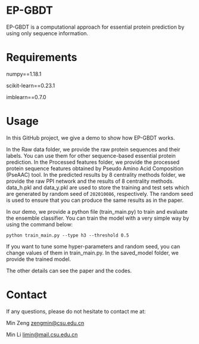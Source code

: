 # EP-GBDT
EP-GBDT is a computational approach for essential protein prediction by using only sequence information.

# Requirements
numpy==1.18.1

scikit-learn==0.23.1

imblearn==0.7.0

# Usage
In this GitHub project, we give a demo to show how EP-GBDT works. 

In the Raw data folder, we provide the raw protein sequences and their labels. You can use them for other sequence-based essential protein prediction. In the Processed features folder, we provide the processed protein sequence features obtained by Pseudo Amino Acid Composition (PseAAC) tool. In the predicted results by 8 centrality methods folder, we provide the raw PPI network and the results of 8 centrality methods. data_h.pkl and data_y.pkl are used to store the training and test sets which are generated by random seed of `202010086`, respectively. The random seed is used to ensure that you can produce the same results as in the paper.

In our demo, we provide a python file (train_main.py) to train and evaluate the ensemble classifier. You can train the model with a very simple way by using the command below:

`python train_main.py --type h3 --threshold 0.5`


If you want to tune some hyper-parameters and random seed, you can change values of them in train_main.py. 
In the saved_model folder, we provide the trained model.

The other details can see the paper and the codes.
 
# Contact
If any questions, please do not hesitate to contact me at:

Min Zeng   zengmin@csu.edu.cn  

Min Li     limin@mail.csu.edu.cn
